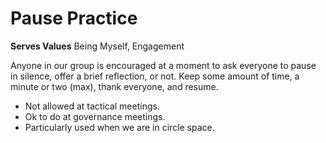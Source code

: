 # Pause Practice

**Serves Values** Being Myself, Engagement

Anyone in our group is encouraged at a moment to ask everyone to pause in silence, offer a brief reflection, or not. Keep some amount of time, a minute or two (max), thank everyone, and resume.

- Not allowed at tactical meetings.
- Ok to do at governance meetings.
- Particularly used when we are in circle space. 
